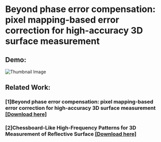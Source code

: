 # Beyond phase error compensation: pixel mapping-based error correction for high-accuracy 3D surface measurement

## Demo:
![Thumbnail Image](3dscan_demo.gif?raw=true)

## Related Work:
### [1]Beyond phase error compensation: pixel mapping-based error correction for high-accuracy 3D surface measurement [[Download here]](https://github.com/lpl-code/my3DscanDemo/blob/master/He_2020_Meas._Sci._Technol._31_065007.pdf)
### [2]Chessboard-Like High-Frequency Patterns for 3D Measurement of Reflective Surface [[Download here]](https://github.com/lpl-code/my3DscanDemo/blob/master/Chessboard-Like_High-Frequency_Patterns_for_3D_Measurement_of_Reflective_Surface.pdf)
